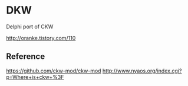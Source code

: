 # DKW

Delphi port of CKW

http://oranke.tistory.com/110

## Reference

https://github.com/ckw-mod/ckw-mod
http://www.nyaos.org/index.cgi?p=Where+is+ckw+%3F

